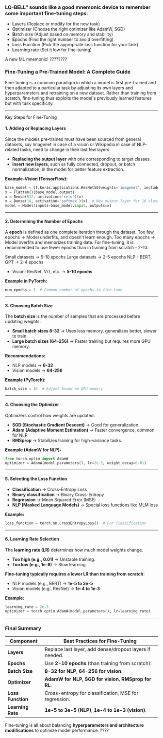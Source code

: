 ### LO-BELL" sounds like a good mnemonic device to remember some important fine-tuning steps: 

* **L**ayers (Replace or modify for the new task) 
* **O**ptimizer (Choose the right optimizer like AdamW, SGD)
* **B**atch size (Adjust based on memory and stability)
* **E**pochs (Find the right number to avoid overfitting)
* **L**oss Fucntion (Pick the appropriate loss function for your task)
* **L**earning rate (Set it low for fine-tuning)  

A new ML mnemonic! ????????

### **Fine-Tuning a Pre-Trained Model: A Complete Guide**  

Fine-tuning is a common paradigm in which a model is first pre-trained and then adapted to a particular task by adjusting its own layers and hyperparameters and retraining on a new dataset. Rather than training from scratch, fine-tuning thus exploits the model's previously learned features but with task specificity.  

---

Key Steps for Fine-Tuning 

#### **1. Adding or Replacing Layers** 

Since the models pre-trained must have been sourced from general datasets, say Imagenet in case of a vision or Wikipedia in case of NLP-related tasks, need to change in their last few layers:

- **Replacing the output layer** with one corresponding to target classes.
- **Insert new layers**, such as fully connected, dropout, or batch normalization, in the model for better feature extraction.  

**Example-Vision (TensorFlow):**  
```python
base_model = tf.keras.applications.ResNet50(weights='imagenet', include_top=False)
x = Flatten()(base_model.output)
x = Dense(512, activation='relu')(x)
x = Dense(10, activation='softmax')(x)  # New output layer for 10 classes
model = Model(inputs=base_model.input, outputs=x)
```  

---

#### **2. Determining the Number of Epochs** 
A **epoch** is defined as one complete iteration through the dataset.
Too few epochs → Model underfits, and doesn't learn enough. 
Too many epochs → Model overfits and memorizes training data. 
For fine-tuning, it is recommended to use fewer epochs than in training from scratch - 2-10. 

Small datasets → 5-10 epochs 
Large datasets → 2-5 epochs 
NLP - BERT, GPT → 2-4 epochs
- Vision: ResNet, ViT, etc. → **5-10 epochs**  

**Example in PyTorch:** 
```python
num_epochs = 3  # Common number of epochs to fine-tune
```

---

#### **3. Choosing Batch Size**
 The **batch size** is the number of samples that are processed before updating weights. 
- **Small batch sizes 8-32** → Uses less memory, generalizes better, slower to train.
- **Large batch sizes (64-256)** → Faster training but requires more GPU memory. 

**Recommendations:** 
- NLP models → **8-32** 
- Vision models → **64-256** 

**Example (PyTorch):** 
```python
batch_size = 16  # Adjust based on GPU memory
``` 

---

#### **4. Choosing the Optimizer** 
Optimizers control how weights are updated. 
- **SGD (Stochastic Gradient Descent)** → Good for generalization.
- **Adam (Adaptive Moment Estimation)** → Faster convergence, common for NLP.  
- **RMSprop** → Stabilizes training for high-variance tasks.  

**Example (AdamW for NLP):**  
```python
from torch.optim import AdamW
optimizer = AdamW(model.parameters(), lr=2e-5, weight_decay=0.01)
```  

---

#### **5. Selecting the Loss Function**  
- **Classification** → Cross-Entropy Loss  
- **Binary classification** → Binary Cross-Entropy  
- **Regression** → Mean Squared Error (MSE)
- **NLP (Masked Language Models)** → Special loss functions like MLM loss  

**Example:**  
```python
loss_function = torch.nn.CrossEntropyLoss()  # For classification
```  

---

#### **6. Learning Rate Selection**  
The **learning rate (LR)** determines how much model weights change.  
- **Too high (e.g., 0.01)** → Unstable training.  
- **Too low (e.g., 1e-6)** → Slow learning.

**Fine-tuning typically requires a lower LR than training from scratch:**  
- NLP models (e.g., BERT) → **1e-5 to 3e-5**  
- Vision models (e.g., ResNet) → **1e-4 to 1e-3**  

**Example:**  
```python
learning_rate = 2e-5
optimizer = torch.optim.AdamW(model.parameters(), lr=learning_rate)
```  

---

### **Final Summary**  

| **Component**  | **Best Practices for Fine-Tuning** |
|---------------|--------------------------------|
| **Layers** | Replace last layer, add dense/dropout layers if needed. |
| **Epochs** | Use **2-10 epochs** (than training from scratch). |
| **Batch Size** | **8-32 for NLP**, **64-256 for vision**. |
| **Optimizer** | **AdamW for NLP, SGD for vision, RMSprop for RL**. |
| **Loss Function** | Cross-entropy for classification, MSE for regression. |
| **Learning Rate** | **1e-5 to 3e-5 (NLP)**, **1e-4 to 1e-3 (vision)**. |

Fine-tuning is all about balancing **hyperparameters and architecture modifications** to optimize model performance. ????
